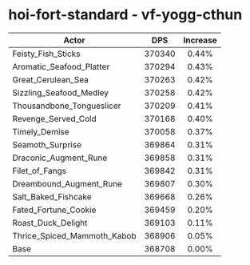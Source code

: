 # hoi-fort-standard - vf-yogg-cthun
| Actor | DPS | Increase |
|---|:---:|:---:|
|Feisty_Fish_Sticks|370340|0.44%|
|Aromatic_Seafood_Platter|370294|0.43%|
|Great_Cerulean_Sea|370263|0.42%|
|Sizzling_Seafood_Medley|370258|0.42%|
|Thousandbone_Tongueslicer|370209|0.41%|
|Revenge_Served_Cold|370168|0.40%|
|Timely_Demise|370058|0.37%|
|Seamoth_Surprise|369864|0.31%|
|Draconic_Augment_Rune|369858|0.31%|
|Filet_of_Fangs|369842|0.31%|
|Dreambound_Augment_Rune|369807|0.30%|
|Salt_Baked_Fishcake|369668|0.26%|
|Fated_Fortune_Cookie|369459|0.20%|
|Roast_Duck_Delight|369103|0.11%|
|Thrice_Spiced_Mammoth_Kabob|368906|0.05%|
|Base|368708|0.00%|
